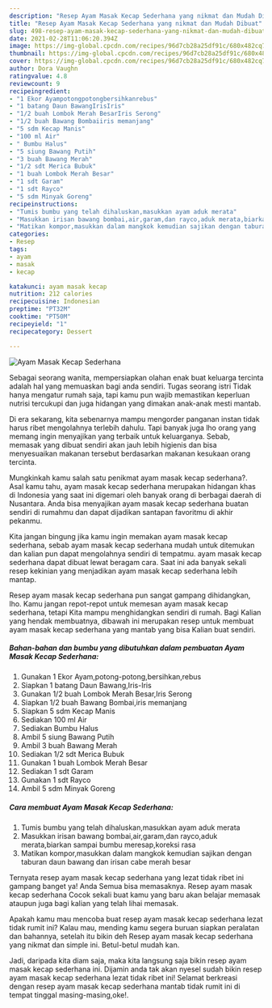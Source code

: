 ```yaml
---
description: "Resep Ayam Masak Kecap Sederhana yang nikmat dan Mudah Dibuat"
title: "Resep Ayam Masak Kecap Sederhana yang nikmat dan Mudah Dibuat"
slug: 498-resep-ayam-masak-kecap-sederhana-yang-nikmat-dan-mudah-dibuat
date: 2021-02-28T11:06:20.394Z
image: https://img-global.cpcdn.com/recipes/96d7cb28a25df91c/680x482cq70/ayam-masak-kecap-sederhana-foto-resep-utama.jpg
thumbnail: https://img-global.cpcdn.com/recipes/96d7cb28a25df91c/680x482cq70/ayam-masak-kecap-sederhana-foto-resep-utama.jpg
cover: https://img-global.cpcdn.com/recipes/96d7cb28a25df91c/680x482cq70/ayam-masak-kecap-sederhana-foto-resep-utama.jpg
author: Dora Vaughn
ratingvalue: 4.8
reviewcount: 9
recipeingredient:
- "1 Ekor Ayampotongpotongbersihkanrebus"
- "1 batang Daun BawangIrisIris"
- "1/2 buah Lombok Merah BesarIris Serong"
- "1/2 buah Bawang Bombaiiris memanjang"
- "5 sdm Kecap Manis"
- "100 ml Air"
- " Bumbu Halus"
- "5 siung Bawang Putih"
- "3 buah Bawang Merah"
- "1/2 sdt Merica Bubuk"
- "1 buah Lombok Merah Besar"
- "1 sdt Garam"
- "1 sdt Rayco"
- "5 sdm Minyak Goreng"
recipeinstructions:
- "Tumis bumbu yang telah dihaluskan,masukkan ayam aduk merata"
- "Masukkan irisan bawang bombai,air,garam,dan rayco,aduk merata,biarkan sampai bumbu meresap,koreksi rasa"
- "Matikan kompor,masukkan dalam mangkok kemudian sajikan dengan taburan daun bawang dan irisan cabe merah besar"
categories:
- Resep
tags:
- ayam
- masak
- kecap

katakunci: ayam masak kecap 
nutrition: 212 calories
recipecuisine: Indonesian
preptime: "PT32M"
cooktime: "PT50M"
recipeyield: "1"
recipecategory: Dessert

---
```



![Ayam Masak Kecap Sederhana](https://img-global.cpcdn.com/recipes/96d7cb28a25df91c/680x482cq70/ayam-masak-kecap-sederhana-foto-resep-utama.jpg)

Sebagai seorang wanita, mempersiapkan olahan enak buat keluarga tercinta adalah hal yang memuaskan bagi anda sendiri. Tugas seorang istri Tidak hanya mengatur rumah saja, tapi kamu pun wajib memastikan keperluan nutrisi tercukupi dan juga hidangan yang dimakan anak-anak mesti mantab.

Di era  sekarang, kita sebenarnya mampu mengorder panganan instan tidak harus ribet mengolahnya terlebih dahulu. Tapi banyak juga lho orang yang memang ingin menyajikan yang terbaik untuk keluarganya. Sebab, memasak yang dibuat sendiri akan jauh lebih higienis dan bisa menyesuaikan makanan tersebut berdasarkan makanan kesukaan orang tercinta. 



Mungkinkah kamu salah satu penikmat ayam masak kecap sederhana?. Asal kamu tahu, ayam masak kecap sederhana merupakan hidangan khas di Indonesia yang saat ini digemari oleh banyak orang di berbagai daerah di Nusantara. Anda bisa menyajikan ayam masak kecap sederhana buatan sendiri di rumahmu dan dapat dijadikan santapan favoritmu di akhir pekanmu.

Kita jangan bingung jika kamu ingin memakan ayam masak kecap sederhana, sebab ayam masak kecap sederhana mudah untuk ditemukan dan kalian pun dapat mengolahnya sendiri di tempatmu. ayam masak kecap sederhana dapat dibuat lewat beragam cara. Saat ini ada banyak sekali resep kekinian yang menjadikan ayam masak kecap sederhana lebih mantap.

Resep ayam masak kecap sederhana pun sangat gampang dihidangkan, lho. Kamu jangan repot-repot untuk memesan ayam masak kecap sederhana, tetapi Kita mampu menghidangkan sendiri di rumah. Bagi Kalian yang hendak membuatnya, dibawah ini merupakan resep untuk membuat ayam masak kecap sederhana yang mantab yang bisa Kalian buat sendiri.

<!--inarticleads1-->

##### Bahan-bahan dan bumbu yang dibutuhkan dalam pembuatan Ayam Masak Kecap Sederhana:

1. Gunakan 1 Ekor Ayam,potong-potong,bersihkan,rebus
1. Siapkan 1 batang Daun Bawang,Iris-Iris
1. Gunakan 1/2 buah Lombok Merah Besar,Iris Serong
1. Siapkan 1/2 buah Bawang Bombai,iris memanjang
1. Siapkan 5 sdm Kecap Manis
1. Sediakan 100 ml Air
1. Sediakan  Bumbu Halus
1. Ambil 5 siung Bawang Putih
1. Ambil 3 buah Bawang Merah
1. Sediakan 1/2 sdt Merica Bubuk
1. Gunakan 1 buah Lombok Merah Besar
1. Sediakan 1 sdt Garam
1. Gunakan 1 sdt Rayco
1. Ambil 5 sdm Minyak Goreng




<!--inarticleads2-->

##### Cara membuat Ayam Masak Kecap Sederhana:

1. Tumis bumbu yang telah dihaluskan,masukkan ayam aduk merata
1. Masukkan irisan bawang bombai,air,garam,dan rayco,aduk merata,biarkan sampai bumbu meresap,koreksi rasa
1. Matikan kompor,masukkan dalam mangkok kemudian sajikan dengan taburan daun bawang dan irisan cabe merah besar




Ternyata resep ayam masak kecap sederhana yang lezat tidak ribet ini gampang banget ya! Anda Semua bisa memasaknya. Resep ayam masak kecap sederhana Cocok sekali buat kamu yang baru akan belajar memasak ataupun juga bagi kalian yang telah lihai memasak.

Apakah kamu mau mencoba buat resep ayam masak kecap sederhana lezat tidak rumit ini? Kalau mau, mending kamu segera buruan siapkan peralatan dan bahannya, setelah itu bikin deh Resep ayam masak kecap sederhana yang nikmat dan simple ini. Betul-betul mudah kan. 

Jadi, daripada kita diam saja, maka kita langsung saja bikin resep ayam masak kecap sederhana ini. Dijamin anda tak akan nyesel sudah bikin resep ayam masak kecap sederhana lezat tidak ribet ini! Selamat berkreasi dengan resep ayam masak kecap sederhana mantab tidak rumit ini di tempat tinggal masing-masing,oke!.

